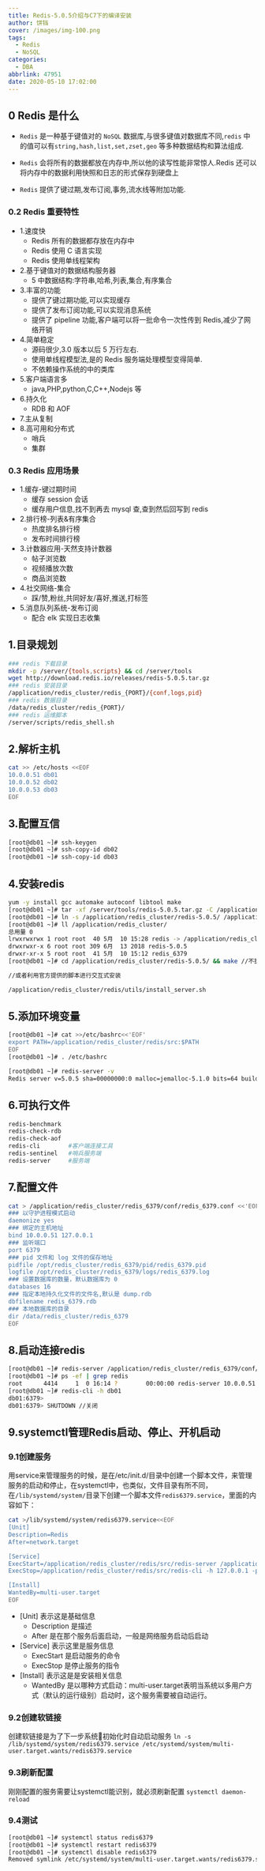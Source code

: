 ```yaml
---
title: Redis-5.0.5介绍与C7下的编译安装
author: 饼铛
cover: /images/img-100.png
tags:
  - Redis
  - NoSQL
categories:
  - DBA
abbrlink: 47951
date: 2020-05-10 17:02:00
---
```

## 0 Redis 是什么
- `Redis` 是一种基于键值对的 `NoSQL` 数据库,与很多键值对数据库不同,`redis` 中的值可以有`string,hash,list,set,zset,geo` 等多种数据结构和算法组成.

- `Redis` 会将所有的数据都放在内存中,所以他的读写性能非常惊人.Redis 还可以将内存中的数据利用快照和日志的形式保存到硬盘上

- `Redis` 提供了键过期,发布订阅,事务,流水线等附加功能.

### 0.2 Redis 重要特性
- 1.速度快
  - Redis 所有的数据都存放在内存中
  - Redis 使用 C 语言实现
  - Redis 使用单线程架构
- 2.基于键值对的数据结构服务器
  - 5 中数据结构:字符串,哈希,列表,集合,有序集合
- 3.丰富的功能
  - 提供了键过期功能,可以实现缓存
  - 提供了发布订阅功能,可以实现消息系统
  - 提供了 pipeline 功能,客户端可以将一批命令一次性传到 Redis,减少了网络开销
- 4.简单稳定
  - 源码很少,3.0 版本以后 5 万行左右.
  - 使用单线程模型法,是的 Redis 服务端处理模型变得简单.
  - 不依赖操作系统的中的类库
- 5.客户端语言多
  - java,PHP,python,C,C++,Nodejs 等
- 6.持久化
  - RDB 和 AOF
- 7.主从复制
- 8.高可用和分布式
  - 哨兵
  - 集群

### 0.3 Redis 应用场景
- 1.缓存-键过期时间
  - 缓存 session 会话
  - 缓存用户信息,找不到再去 mysql 查,查到然后回写到 redis
- 2.排行榜-列表&有序集合
  - 热度排名排行榜
  - 发布时间排行榜
- 3.计数器应用-天然支持计数器
  - 帖子浏览数
  - 视频播放次数
  - 商品浏览数
- 4.社交网络-集合
  - 踩/赞,粉丝,共同好友/喜好,推送,打标签
- 5.消息队列系统-发布订阅
  - 配合 elk 实现日志收集

## 1.目录规划
```bash
### redis 下载目录
mkdir -p /server/{tools,scripts} && cd /server/tools
wget http://download.redis.io/releases/redis-5.0.5.tar.gz
### redis 安装目录
/application/redis_cluster/redis_{PORT}/{conf,logs,pid}
### redis 数据目录
/data/redis_cluster/redis_{PORT}/
### redis 运维脚本
/server/scripts/redis_shell.sh
```
## 2.解析主机
```bash
cat >> /etc/hosts <<EOF
10.0.0.51 db01
10.0.0.52 db02
10.0.0.53 db03
EOF
```
## 3.配置互信
```bash
[root@db01 ~]# ssh-keygen 
[root@db01 ~]# ssh-copy-id db02
[root@db01 ~]# ssh-copy-id db03
```
## 4.安装redis
```bash
yum -y install gcc automake autoconf libtool make
[root@db01 ~]# tar -xf /server/tools/redis-5.0.5.tar.gz -C /application/redis_cluster/
[root@db01 ~]# ln -s /application/redis_cluster/redis-5.0.5/ /application/redis_cluster/redis
[root@db01 ~]# ll /application/redis_cluster/
总用量 0
lrwxrwxrwx 1 root root  40 5月  10 15:28 redis -> /application/redis_cluster/redis-5.0.5/
drwxrwxr-x 6 root root 309 6月  13 2018 redis-5.0.5
drwxr-xr-x 5 root root  41 5月  10 15:12 redis_6379
[root@db01 ~]# cd /application/redis_cluster/redis-5.0.5/ && make //不执行make install，将redis编译好的可执行文件限制在此目录，否则可执行文件会被拷贝到/usr/local/bin 目录中，后者不需要额外添加环境变量

//或者利用官方提供的脚本进行交互式安装

/application/redis_cluster/redis/utils/install_server.sh
```
## 5.添加环境变量
```bash
[root@db01 ~]# cat >>/etc/bashrc<<'EOF'
export PATH=/application/redis_cluster/redis/src:$PATH
EOF
[root@db01 ~]# . /etc/bashrc

[root@db01 ~]# redis-server -v
Redis server v=5.0.5 sha=00000000:0 malloc=jemalloc-5.1.0 bits=64 build=80d2ef2db5b4103a
```
## 6.可执行文件
```bash
redis-benchmark  
redis-check-rdb       
redis-check-aof  
redis-cli        #客户端连接工具
redis-sentinel   #哨兵服务端
redis-server     #服务端
```
## 7.配置文件
```bash
cat > /application/redis_cluster/redis_6379/conf/redis_6379.conf <<'EOF'
### 以守护进程模式启动
daemonize yes
### 绑定的主机地址
bind 10.0.0.51 127.0.0.1
### 监听端口
port 6379
### pid 文件和 log 文件的保存地址
pidfile /opt/redis_cluster/redis_6379/pid/redis_6379.pid
logfile /opt/redis_cluster/redis_6379/logs/redis_6379.log
### 设置数据库的数量，默认数据库为 0
databases 16
### 指定本地持久化文件的文件名,默认是 dump.rdb
dbfilename redis_6379.rdb
### 本地数据库的目录
dir /data/redis_cluster/redis_6379
EOF
```
## 8.启动连接redis
```bash
[root@db01 ~]# redis-server /application/redis_cluster/redis_6379/conf/redis_6379.conf 
[root@db01 ~]# ps -ef | grep redis
root      4414     1  0 16:14 ?        00:00:00 redis-server 10.0.0.51:6379
[root@db01 ~]# redis-cli -h db01
db01:6379>
db01:6379> SHUTDOWN //关闭
```
## 9.systemctl管理Redis启动、停止、开机启动
### 9.1创建服务
用service来管理服务的时候，是在/etc/init.d/目录中创建一个脚本文件，来管理服务的启动和停止，在systemctl中，也类似，文件目录有所不同，在`/lib/systemd/system/`目录下创建一个脚本文件`redis6379.service`，里面的内容如下：
```bash
cat >/lib/systemd/system/redis6379.service<<EOF
[Unit]
Description=Redis
After=network.target

[Service]
ExecStart=/application/redis_cluster/redis/src/redis-server /application/redis_cluster/redis_6379/conf/redis_6379.conf  --daemonize no
ExecStop=/application/redis_cluster/redis/src/redis-cli -h 127.0.0.1 -p 6379 shutdown

[Install]
WantedBy=multi-user.target
EOF
```
- [Unit] 表示这是基础信息
  - Description 是描述
  - After 是在那个服务后面启动，一般是网络服务启动后启动
- [Service] 表示这里是服务信息
  - ExecStart 是启动服务的命令
  - ExecStop 是停止服务的指令
- [Install] 表示这是是安装相关信息
  - WantedBy 是以哪种方式启动：multi-user.target表明当系统以多用户方式（默认的运行级别）启动时，这个服务需要被自动运行。

### 9.2创建软链接
创建软链接是为了下一步系统初始化时自动启动服务
`ln -s /lib/systemd/system/redis6379.service /etc/systemd/system/multi-user.target.wants/redis6379.service`

### 9.3刷新配置
刚刚配置的服务需要让systemctl能识别，就必须刷新配置
`systemctl daemon-reload`

### 9.4测试
```bash
[root@db01 ~]# systemctl status redis6379
[root@db01 ~]# systemctl restart redis6379
[root@db01 ~]# systemctl disable redis6379
Removed symlink /etc/systemd/system/multi-user.target.wants/redis6379.service.
```